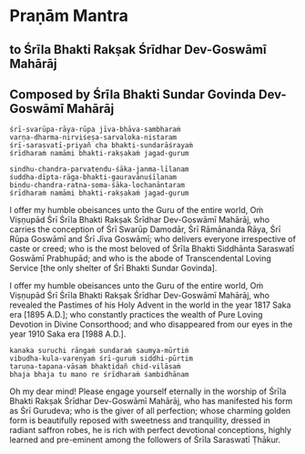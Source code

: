 # Praṇām Mantra

## to Śrīla Bhakti Rakṣak Śrīdhar Dev-Goswāmī Mahārāj

## Composed by Śrīla Bhakti Sundar Govinda Dev-Goswāmī Mahārāj

    śrī-svarūpa-rāya-rūpa jīva-bhāva-sambharaṁ
    varṇa-dharma-nirviśeṣa-sarvaloka-nistaram
    śrī-sarasvatī-priyañ cha bhakti-sundarāśrayaṁ
    śrīdharaṁ namāmi bhakti-rakṣakaṁ jagad-gurum

    sindhu-chandra-parvatendu-śāka-janma-līlanam
    śuddha-dīpta-rāga-bhakti-gauravānuśīlanam
    bindu-chandra-ratna-soma-śāka-lochanāntaram
    śrīdharaṁ namāmi bhakti-rakṣakaṁ jagad-gurum

I offer my humble obeisances unto the Guru of the entire world, Oṁ Viṣṇupād Śrī Śrīla Bhakti Rakṣak Śrīdhar Dev-Goswāmī Mahārāj, who carries the conception of Śrī Swarūp Damodār, Śrī Rāmānanda Rāya, Śrī Rūpa Goswāmī and Śrī Jīva Goswāmī; who delivers everyone irrespective of caste or creed; who is the most beloved of Śrīla Bhakti Siddhānta Saraswatī Goswāmī Prabhupād; and who is the abode of Transcendental Loving Service [the only shelter of Śrī Bhakti Sundar Govinda].

I offer my humble obeisances unto the Guru of the entire world, Oṁ Viṣṇupād Śrī Śrīla Bhakti Rakṣak Śrīdhar Dev-Goswāmī Mahārāj, who revealed the Pastimes of his Holy Advent in the world in the year 1817 Saka era [1895 A.D.]; who constantly practices the wealth of Pure Loving Devotion in Divine Consorthood; and who disappeared from our eyes in the year 1910 Saka era [1988 A.D.].

    kanaka suruchi rāngaṁ sundaraṁ saumya-mūrtiṁ
    vibudha-kula-vareṇyaṁ śrī-guruṁ siddhi-pūrtim
    taruṇa-tapana-vāsaṁ bhaktidañ chid-vilāsaṁ
    bhaja bhaja tu mano re śrīdharaṁ śambidhānam

Oh my dear mind! Please engage yourself eternally in the worship of Śrīla Bhakti Rakṣak Śrīdhar Dev-Goswāmī Mahārāj, who has manifested his form as Śrī Gurudeva; who is the giver of all perfection; whose charming golden form is beautifully reposed with sweetness and tranquility, dressed in radiant saffron robes, he is rich with perfect devotional conceptions, highly learned and pre-eminent among the followers of Śrīla Saraswatī Ṭhākur.


